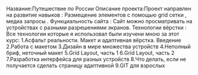 Название:Путешествие по России
Описание проекта:Проект направлен на развитие навыков : Размещение элементов с помощью grid сетки , медиа запросы  .
Функциальность сайта : Сайт можно просматривать на устройствах с разными разрешениями экранов.
Технологии вёрстки : Все технологии которые я использовал были изучени мною за этот курс:
1.Асфальт реальности. Макет и адаптивная вёрстка. Введение
2.Работа с макетом
3.Дизайн в мире множества устройств
4.Неполный бриф, неточный макет
5.Grid Layout, часть 1
6.Grid Layout, часть 2
7.Разработка интерфейса для разных устройств
8.Что делать, если не получается сделать страницу адаптивной
9.GIT для взрослых